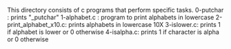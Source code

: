 This directory consists of c programs that perform specific tasks.
0-putchar :  prints "_putchar"
1-alphabet.c : program to print alphabets in lowercase
2-print_alphabet_x10.c: prints alphabets in lowercase 10X
3-islower.c: prints 1 if alphabet is lower or 0 otherwise
4-isalpha.c: prints 1 if character is alpha or 0 otherwise